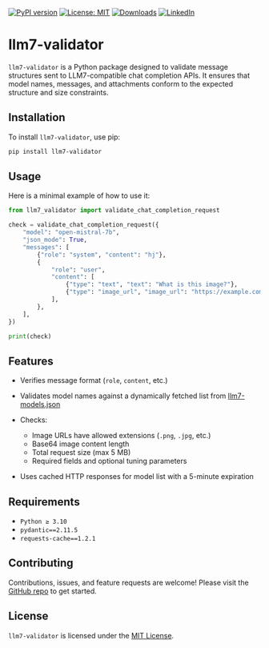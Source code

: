 [![PyPI version](https://badge.fury.io/py/llm7-validator.svg)](https://badge.fury.io/py/llm7-validator)
[![License: MIT](https://img.shields.io/badge/License-MIT-green.svg)](https://opensource.org/licenses/MIT)
[![Downloads](https://static.pepy.tech/badge/llm7-validator)](https://pepy.tech/project/llm7-validator)
[![LinkedIn](https://img.shields.io/badge/LinkedIn-blue)](https://www.linkedin.com/in/eugene-evstafev-716669181/)

# llm7-validator

`llm7-validator` is a Python package designed to validate message structures sent to LLM7-compatible chat completion APIs. It ensures that model names, messages, and attachments conform to the expected structure and size constraints.

## Installation

To install `llm7-validator`, use pip:

```bash
pip install llm7-validator
````

## Usage

Here is a minimal example of how to use it:

```python
from llm7_validator import validate_chat_completion_request

check = validate_chat_completion_request({
    "model": "open-mistral-7b",
    "json_mode": True,
    "messages": [
        {"role": "system", "content": "hj"},
        {
            "role": "user",
            "content": [
                {"type": "text", "text": "What is this image?"},
                {"type": "image_url", "image_url": "https://example.com/image.png"},
            ],
        },
    ],
})

print(check)
```

## Features

* Verifies message format (`role`, `content`, etc.)
* Validates model names against a dynamically fetched list from [llm7-models.json](https://models.llm7.io/llm7-models.json)
* Checks:

  * Image URLs have allowed extensions (`.png`, `.jpg`, etc.)
  * Base64 image content length
  * Total request size (max 5 MB)
  * Required fields and optional tuning parameters
* Uses cached HTTP responses for model list with a 5-minute expiration

## Requirements

* `Python ≥ 3.10`
* `pydantic==2.11.5`
* `requests-cache==1.2.1`

## Contributing

Contributions, issues, and feature requests are welcome! Please visit the [GitHub repo](https://github.com/chigwell/llm7-validator/issues) to get started.

## License

`llm7-validator` is licensed under the [MIT License](https://opensource.org/licenses/MIT).
